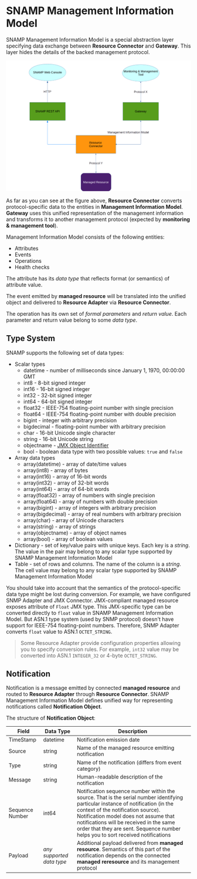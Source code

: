 SNAMP Management Information Model
====
SNAMP Management Information Model is a special abstraction layer specifying data exchange between **Resource Connector** and **Gateway**. This layer hides the details of the backed management protocol.

![Management Information Flow](images/inform-flow.png)

As far as you can see at the figure above, **Resource Connector** converts protocol-specific data to the entities in **Management Information Model**.
**Gateway** uses this unified representation of the management information and transforms it to another management protocol (expected by **monitoring & management tool**).

Management Information Model consists of the following entities:

* Attributes
* Events
* Operations
* Health checks

The attribute has its _data type_ that reflects format (or semantics) of attribute value.

The event emitted by **managed resource** will be translated into the unified object and delivered to **Resource Adapter** via **Resource Connector**.

The operation has its own set of _formal parameters_ and _return value_. Each parameter and return value belong to some _data type_.

## Type System
SNAMP supports the following set of data types:

* Scalar types
  * datetime - number of milliseconds since January 1, 1970, 00:00:00 GMT
  * int8 - 8-bit signed integer
  * int16 - 16-bit signed integer
  * int32 - 32-bit signed integer
  * int64 - 64-bit signed integer
  * float32 - IEEE-754 floating-point number with single precision
  * float64 - IEEE-754 floating-point number with double precision
  * bigint - integer with arbitrary precision
  * bigdecimal - floating-point number with arbitrary precision
  * char - 16-bit Unicode single character
  * string - 16-bit Unicode string
  * objectname - [JMX Object Identifier](http://www.oracle.com/technetwork/java/javase/tech/best-practices-jsp-136021.html#mozTocId509360)
  * bool - boolean data type with two possible values: `true` and `false`
* Array data types
  * array(datetime) - array of date/time values
  * array(int8) - array of bytes
  * array(int16) - array of 16-bit words
  * array(int32) - array of 32-bit words
  * array(int64) - array of 64-bit words
  * array(float32) - array of numbers with single precision
  * array(float64) - array of numbers with double precision
  * array(bigint) - array of integers with arbitrary precision
  * array(bigdecimal) - array of real numbers with arbitrary precision
  * array(char) - array of Unicode characters
  * array(string) - array of strings
  * array(objectname) - array of object names
  * array(bool) - array of boolean values
* Dictionary - set of key/value pairs with unique keys. Each key is a _string_. The value in the pair may belong to any scalar type supported by SNAMP Management Information Model
* Table - set of rows and columns. The name of the column is a _string_. The cell value may belong to any scalar type supported by SNAMP Management Information Model

You should take into account that the semantics of the protocol-specific data type might be lost during conversion. For example, we have configured SNMP Adapter and JMX Connector. JMX-compliant managed resource exposes attribute of `Float` JMX type. This JMX-specific type can be converted directly to `float` value in SNAMP Management Information Model. But ASN.1 type system (used by SNMP protocol) doesn't have support for IEEE-754 floating-point numbers. Therefore, SNMP Adapter converts `float` value to ASN.1 `OCTET_STRING`.  
> Some Resource Adapter provide configuration properties allowing you to specify conversion rules. For example, `int32` value may be converted into ASN.1 `INTEGER_32` or 4-byte `OCTET_STRING`.

## Notification
Notification is a message emitted by connected **managed resource** and routed to **Resource Adapter** through **Resource Connector**. SNAMP Management Information Model defines unified way for representing notifications called **Notification Object**.

The structure of **Notification Object**:

Field | Data Type | Description
---- | ---- | ----
TimeStamp | datetime | Notification emission date
Source | string | Name of the managed resource emitting notification
Type | string | Name of the notification (differs from event category)
Message | string | Human-readable description of the notification
Sequence Number | int64 | Notification sequence number within the source. That is the serial number identifying particular instance of notification (in the context of the notification source). Notification model does not assume that notifications will be received in the same order that they are sent. Sequence number helps you to sort received notifications
Payload | _any supported data type_ | Additional payload delivered from **managed resource**. Semantics of this part of the notification depends on the connected **managed reresource** and its management protocol
